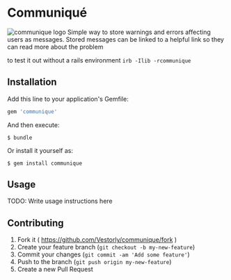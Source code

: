 # Communiqué

![communique logo](https://raw.github.com/Vestorly/communique/master/assets/logo.png)
Simple way to store warnings and errors affecting users as messages. Stored
messages can be linked to a helpful link so they can read more about the problem

to test it out without a rails environment
`irb -Ilib -rcommunique`
## Installation

Add this line to your application's Gemfile:

```ruby
gem 'communique'
```

And then execute:

    $ bundle

Or install it yourself as:

    $ gem install communique

## Usage

TODO: Write usage instructions here

## Contributing

1. Fork it ( https://github.com/Vestorly/communique/fork )
2. Create your feature branch (`git checkout -b my-new-feature`)
3. Commit your changes (`git commit -am 'Add some feature'`)
4. Push to the branch (`git push origin my-new-feature`)
5. Create a new Pull Request
